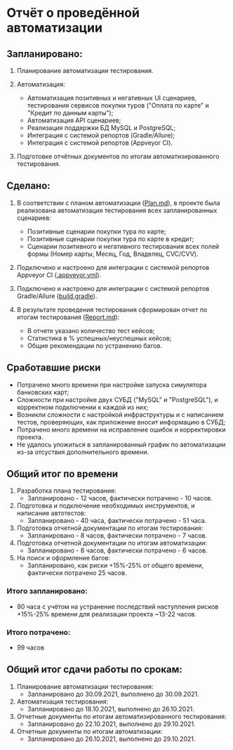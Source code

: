 # Отчёт о проведённой автоматизации

## Запланировано:

1. Планирование автоматизации тестирования.

2. Автоматизация:
    * Автоматизация позитивных и негативных UI сценариев, тестирования сервисов покупки туров ("Оплата по карте" и "Кредит по данным карты");
    * Автоматизация API сценариев;
    * Реализация поддержки БД MySQL и PostgreSQL;
    * Интеграция с системой репортов (Gradle/Allure);
    * Интеграция с системой репортов (Appveyor CI).

3. Подготовке отчётных документов по итогам автоматизированного тестирования.

## Сделано:

1. В соответствии с планом автоматизации ([Plan.md](Plan.md)), в проекте была реализована автоматизация тестирования всех запланированных сценариев:
    * Позитивные сценарии покупки тура по карте;
    * Позитивные сценарии покупки тура по карте в кредит;
    * Сценарии позитивного и негативного тестирования всех полей формы (Номер карты, Месяц, Год, Владелец, CVC/CVV).

2. Подключено и настроено для интеграции с системой репортов Appveyor CI ([.appveyor.yml](../.appveyor.yml)).

3. Подключено и настроено для интеграции с системой репортов Gradle/Allure ([build.gradle](../build.gradle)).

4. В результате проведения тестирования сформирован отчет по итогам тестирования ([Report.md](Report.md)):
    * В отчете указано количество тест кейсов;
    * Статистика в % успешных/неуспешных кейсов;
    * Общие рекомендации по устранению багов.

## Сработавшие риски
* Потрачено много времени при настройке запуска симулятора банковских карт;
* Сложности при настройке двух СУБД ("MySQL" и "PostgreSQL"), и корректном подключении к каждой из них;
* Возникли сложности с настройкой инфраструктуры и с написанием тестов, проверяющих, как приложение вносит информацию в СУБД;
* Потрачено много времени на исправление ошибок и корректировки проекта.
* Не удалось уложиться в запланированный график по автоматизации из-за отсуствия дополнительного времени.

## Общий итог по времени
1. Разработка плана тестирования:
    * Запланировано - 12 часов, фактически потрачено -  10 часов.
2. Подготовка и подключение необходимых инструментов, и написание автотестов:
    * Запланировано - 40 часа, фактически потрачено - 51 часа.
3. Подготовка отчетной документации по итогам тестирования:
    * Запланировано - 8 часов, фактически потрачено - 7 часов.
4. Подготовка отчетной документации по итогам автоматизации:
    * Запланировано - 8 часов, фактически потрачено - 6 часов.
5. На поиск и оформление багов:
    * Запланировано, как риски +15%-25% от общего времени, фактически потрачено 25 часов.

### Итого запланировано:
* 90 часа с учётом на устранение последствий наступления рисков +15%-25% времени для реализации проекта ~13-22 часов.

### Итого потрачено:
* 99 часов

## Общий итог сдачи работы по срокам:
1. Планирование автоматизации тестирования:
    * Запланировано до 30.09.2021, выполнено до 30.09.2021.
2. Автоматизация тестирования:
    * Запланировано до 18.10.2021, выполнено до 26.10.2021.
3. Отчетные документы по итогам автоматизированного тестирования:
    * Запланировано до 22.10.2021, выполнено до 29.10.2021.
4. Отчетные документы по итогам автоматизации:
    * Запланировано до 26.10.2021, выполнено до 29.10.2021.